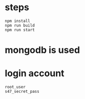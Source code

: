 # steps

    npm install
    npm run build
    npm run start

# mongodb is used

# login account

    root_user
    s47_secret_pass
